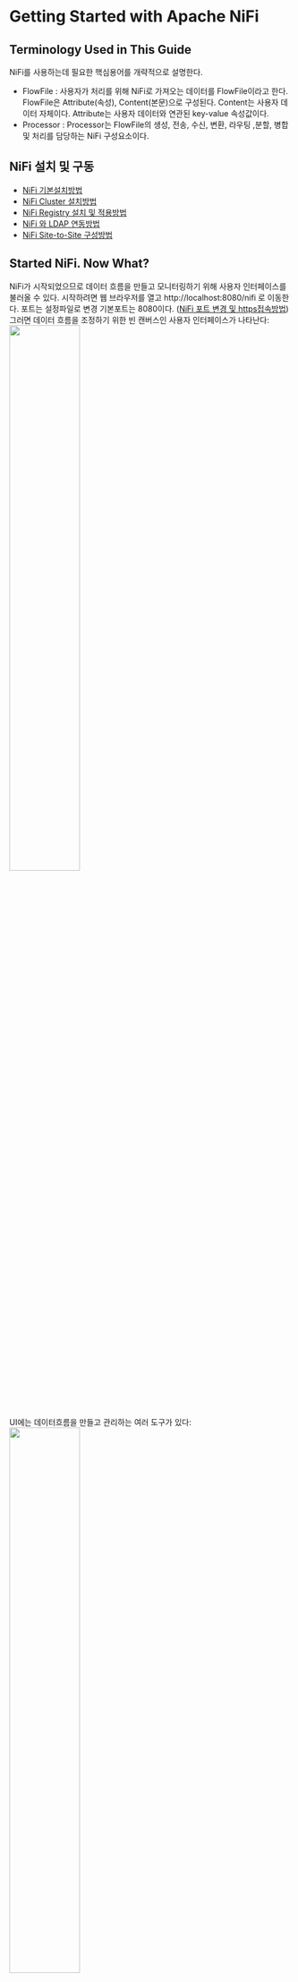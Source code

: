 # Getting Started with Apache NiFi
## Terminology Used in This Guide
NiFi를 사용하는데 필요한 핵심용어를 개략적으로 설명한다.
- FlowFile : 사용자가 처리를 위해 NiFi로 가져오는 데이터를 FlowFile이라고 한다. FlowFile은 Attribute(속성), Content(본문)으로 구성된다. Content는 사용자 데이터 자체이다. Attribute는 사용자 데이터와 연관된 key-value 속성값이다.
- Processor : Processor는 FlowFile의 생성, 전송, 수신, 변환, 라우팅 ,분할, 병합 및 처리를 담당하는 NiFi 구성요소이다.
## NiFi 설치 및 구동
- [NiFi 기본설치방법](./docs/tutorial_install.md)
- [NiFi Cluster 설치방법](./docs/tutorial_cluster_install.md)
- [NiFi Registry 설치 및 적용방법](./docs/tutorial_registry.md)
- [NiFi 와 LDAP 연동방법](./docs/tutorial_nifi_ldap.md)
- [NiFi Site-to-Site 구성방법](./docs/tutorial_S2S_install.md)

## Started NiFi. Now What?
NiFi가 시작되었으므로 데이터 흐름을 만들고 모니터링하기 위해 사용자 인터페이스를 불러올 수 있다. 시작하려면 웹 브라우저를 열고 http://localhost:8080/nifi 로 이동한다. 포트는 설정파일로 변경 기본포트는 8080이다. ([NiFi 포트 변경 및 https접속방법](./docs/tutorial_conf.md))<br/>
그러면 데이터 흐름을 조정하기 위한 빈 캔버스인 사용자 인터페이스가 나타난다:<br/>
<image src='./image/new-flow.png' width='50%' height='50%'/><br/>
UI에는 데이터흐름을 만들고 관리하는 여러 도구가 있다:<br/>
<image src='./image/nifi-toolbar-components.png' width='50%' height='50%'/><br/>

- Components Toolbar : NiFi에서 사용하는 컴포넌트들이 있다. 이 컴포넌트를 클릭하여 드래그&드롭으로 캔버스에 컴포넌트를 등록시킬 수 있다.
- Status Bar : NiFi의 현재 상황을 볼 수 있다. 실행되고 있는 태스크, Processor수 정보와 오류정보, 클러스터 노드 정보 등을 제공한다.
- Search : NiFi에 등록된 Processor, Connection을 검색할 수 있다.
- Operate Palette : NiFi컴포넌트들의 설정, 활성화/비활성화, 시작/정지, 템플릿 생성/등록, 컴포넌트 복사/붙여넣기, Processor Group 화, 컴포넌트 색 변경, 컴포넌트 삭제 등을 제공한다. 캔버스에서 컴포넌트를 선택하면, 상황에 따라 버튼들이 활성화된다. 또, 캔버스에서 Shift + 선택 또는 Shift + 선택영역 드래그를 통해 여러 개의 컴포넌트 선택 할 수 있다. (참고로, Ctrl + r은 새로고침이다.)

글로벌 메뉴에는 다음과 같은 옵션이 있다:<br/>
<image src='./image/global-menu.png' width='20%' height='20%' /><br/>

- Summary : NiFi에 등록된 컴포넌트들을 종합적으로 보고, 검색할 수 있다.
- Counter : 특정 Processor에서 발생시키는 카운트 정보를 제공한다.
- Bulletin Board : 시스템의 문제 등을 볼 수 있다.
- Data Provenance : 데이터를 추적할 수 있다.
- Controller Settings : FlowFile Controller의 설정(쓰레드 개수)과 DB Poll, Cache 서비스와 같은 컨트롤러 서비스를 관리한다.
- Flow Configuration History : FlowFile의 등록, 삭제, 변경 등의 이력을 제공한다.
- Users, Polices : 사용자 및 권한을 관리 한다. 인증시스템(Https, Kerberos, Ldap 등)이 활성화된 경우에만 메뉴가 보인다.
- Templates : Processor와 그 들의 연결정보인 Connection 컴포넌트를 속성까지도 유지 한 체 템플릿화 할 수 있는데, 이렇게 등록된 템플릿을 조회하고, 내려받을 수 있는 기능을 제공한다.
- Help : 도움말을 제공한다.
- About : NiFi버전 정보를 제공한다

NiFi는 Process 등록 및 연결을 통해 모든 연계흐름을 작성한다. 간단한 연계 흐름 작성을 예제로 Process 등록 및 연결을 설명한다.
### Adding a Processor
캔버스에 Processor를 추가하여 연계흐름 생성을 시작한다. 데이터의 시작과 종료를 모두 Processor로 수행하므로 가장 많이 사용하는 기본 기능이다.
- 화면왼쪽상단의 Processor 아이콘(<image src='./image/iconProcessor.png' width='2%' height='2%'/>)을 캔버스로 드래그하면 추가 할 Processor를 선택할 수 있는 대화 상자가 표시된다: <br/>
<image src='./image/add-processor.png' width='50%' height='50%'/><br/>
- 사용할 Processor를 목록에서 선택하고, ADD버튼을 눌러 등록한다.(여기서는 예제로  GenerateFlowFile Processor을 선택)
<image src='./image/image14.png' width='50%' height='50%'/><br/>
- 동일한 방식으로 Log를 출력할 때 쓰는 Log Attribute Processor를 등록한다.<br/>
<image src='./image/image15.png' width='50%' height='50%'/><br/> 
- 아래와 같이 Processor를 구성한다.<br/>
<image src='./image/image17.png'/><br/> 

## 출처
- https://nifi.apache.org/docs/nifi-docs/html/overview.html
